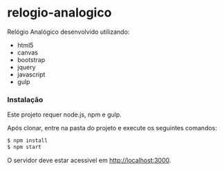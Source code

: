 # relogio-analogico
Relógio Analógico desenvolvido utilizando:
 - html5
 - canvas
 - bootstrap
 - jquery
 - javascript
 - gulp

### Instalação

Este projeto requer node.js, npm e gulp.

Após clonar, entre na pasta do projeto e execute os seguintes comandos:

```sh
$ npm install
$ npm start
```

O servidor deve estar acessivel em [http://localhost:3000](http://localhost:3000).
